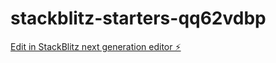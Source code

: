 # stackblitz-starters-qq62vdbp

[Edit in StackBlitz next generation editor ⚡️](https://stackblitz.com/~/github.com/igor2000xp/angular-template-form-validator
)
